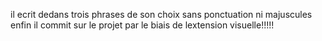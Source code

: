 il ecrit dedans trois phrases de son choix sans ponctuation ni majuscules enfin il commit sur le projet par le biais de lextension visuelle!!!!!